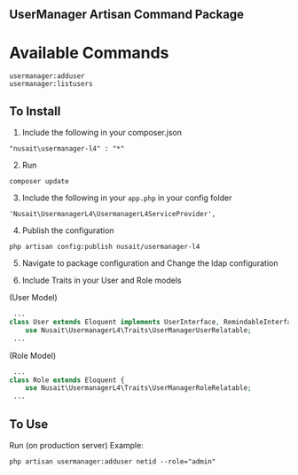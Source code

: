 UserManager Artisan Command Package
-------------------------------------------
# Available Commands
```
usermanager:adduser
usermanager:listusers
```

## To Install

1. Include the following in your composer.json
```
"nusait\usermanager-l4" : "*"
```

2. Run
```
composer update
```

3. Include the following in your ```app.php``` in your config folder
```
'Nusait\UsermanagerL4\UsermanagerL4ServiceProvider',
```

4. Publish the configuration
```
php artisan config:publish nusait/usermanager-l4
```

5. Navigate to package configuration and Change the ldap configuration

6. Include Traits in your User and Role models

(User Model)
```php
 ... 
class User extends Eloquent implements UserInterface, RemindableInterface {
	use Nusait\UsermanagerL4\Traits\UserManagerUserRelatable;
 ...
```

(Role Model)
```php
 ... 
class Role extends Eloquent {
	use Nusait\UsermanagerL4\Traits\UserManagerRoleRelatable;
 ...
```

## To Use

Run (on production server)
Example:

```
php artisan usermanager:adduser netid --role="admin"
```
